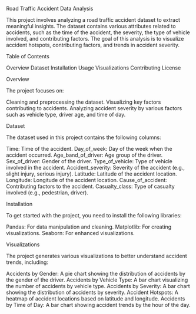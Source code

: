 Road Traffic Accident Data Analysis

This project involves analyzing a road traffic accident dataset to extract meaningful insights. The dataset contains various attributes related to accidents, such as the time of the accident, the severity, the type of vehicle involved, and contributing factors. The goal of this analysis is to visualize accident hotspots, contributing factors, and trends in accident severity.

Table of Contents

Overview
Dataset
Installation
Usage
Visualizations
Contributing
License

Overview

The project focuses on:

Cleaning and preprocessing the dataset.
Visualizing key factors contributing to accidents.
Analyzing accident severity by various factors such as vehicle type, driver age, and time of day.

Dataset

The dataset used in this project contains the following columns:

Time: Time of the accident.
Day_of_week: Day of the week when the accident occurred.
Age_band_of_driver: Age group of the driver.
Sex_of_driver: Gender of the driver.
Type_of_vehicle: Type of vehicle involved in the accident.
Accident_severity: Severity of the accident (e.g., slight injury, serious injury).
Latitude: Latitude of the accident location.
Longitude: Longitude of the accident location.
Cause_of_accident: Contributing factors to the accident.
Casualty_class: Type of casualty involved (e.g., pedestrian, driver).

Installation

To get started with the project, you need to install the following libraries:

Pandas: For data manipulation and cleaning.
Matplotlib: For creating visualizations.
Seaborn: For enhanced visualizations.

Visualizations

The project generates various visualizations to better understand accident trends, including:

Accidents by Gender: A pie chart showing the distribution of accidents by the gender of the driver.
Accidents by Vehicle Type: A bar chart visualizing the number of accidents by vehicle type.
Accidents by Severity: A bar chart showing the distribution of accidents by severity.
Accident Hotspots: A heatmap of accident locations based on latitude and longitude.
Accidents by Time of Day: A bar chart showing accident trends by the hour of the day.
